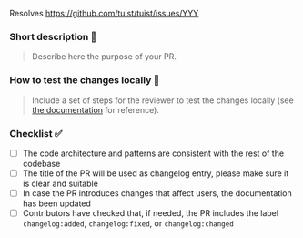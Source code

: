 Resolves https://github.com/tuist/tuist/issues/YYY

### Short description 📝

> Describe here the purpose of your PR.

### How to test the changes locally 🧐

> Include a set of steps for the reviewer to test the changes locally (see [the documentation](https://docs.tuist.io/contributors/testing-strategy) for reference).

### Checklist ✅

- [ ] The code architecture and patterns are consistent with the rest of the codebase
- [ ] The title of the PR will be used as changelog entry, please make sure it is clear and suitable
- [ ] In case the PR introduces changes that affect users, the documentation has been updated
- [ ] Contributors have checked that, if needed, the PR includes the label `changelog:added`, `changelog:fixed`, or `changelog:changed`
